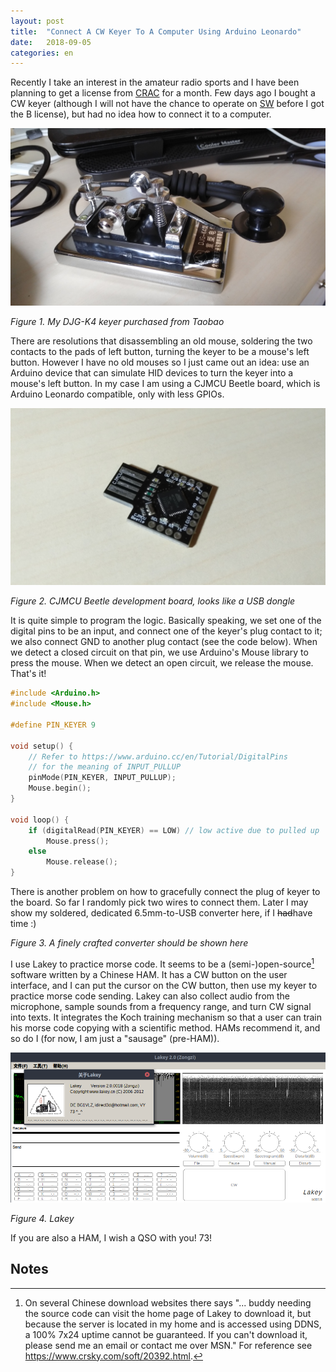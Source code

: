 ```yaml
---
layout: post
title:  "Connect A CW Keyer To A Computer Using Arduino Leonardo"
date:   2018-09-05
categories: en
---
```


Recently I take an interest in the amateur radio sports and I have been planning to get a license from [CRAC] for a month. Few days ago I bought a CW keyer (although I will not have the chance to operate on [SW] before I got the B license), but had no idea how to connect it to a computer.

[CRAC]: http://www.crac.org.cn/
[SW]:   https://en.wikipedia.org/wiki/Short_wave

![My keyer](/assets/keyer.jpg)

_Figure 1. My DJG-K4 keyer purchased from Taobao_

There are resolutions that disassembling an old mouse, soldering the two contacts to the pads of left button, turning the keyer to be a mouse's left button. However I have no old mouses so I just came out an idea: use an Arduino device that can simulate HID devices to turn the keyer into a mouse's left button. In my case I am using a CJMCU Beetle board, which is Arduino Leonardo compatible, only with less GPIOs.

![CJMCU Beetle](/assets/cjmcu-beetle.jpg)

_Figure 2. CJMCU Beetle development board, looks like a USB dongle_

It is quite simple to program the logic. Basically speaking, we set one of the digital pins to be an input, and connect one of the keyer's plug contact to it; we also connect GND to another plug contact (see the code below). When we detect a closed circuit on that pin, we use Arduino's Mouse library to press the mouse. When we detect an open circuit, we release the mouse. That's it!

```c
#include <Arduino.h>
#include <Mouse.h>

#define PIN_KEYER 9

void setup() {
    // Refer to https://www.arduino.cc/en/Tutorial/DigitalPins
    // for the meaning of INPUT_PULLUP
    pinMode(PIN_KEYER, INPUT_PULLUP);
    Mouse.begin();
}

void loop() {
    if (digitalRead(PIN_KEYER) == LOW) // low active due to pulled up
        Mouse.press();
    else
        Mouse.release();
}
```

There is another problem on how to gracefully connect the plug of keyer to the board. So far I randomly pick two wires to connect them. Later I may show my soldered, dedicated 6.5mm-to-USB converter here, if I ~~had~~have time :)

_Figure 3. A finely crafted converter should be shown here_

I use Lakey to practice morse code. It seems to be a (semi-)open-source[^1] software written by a Chinese HAM. It has a CW button on the user interface, and I can put the cursor on the CW button, then use my keyer to practice morse code sending. Lakey can also collect audio from the microphone, sample sounds from a frequency range, and turn CW signal into texts. It integrates the Koch training mechanism so that a user can train his morse code copying with a scientific method. HAMs recommend it, and so do I (for now, I am just a "sausage" (pre-HAM)).

![Lakey about](/assets/lakey.png)

_Figure 4. Lakey_

If you are also a HAM, I wish a QSO with you! 73!

## Notes

[^1]: On several Chinese download websites there says "... buddy needing the source code can visit the home page of Lakey to download it, but because the server is located in my home and is accessed using DDNS, a 100% 7x24 uptime cannot be guaranteed. If you can't download it, please send me an email or contact me over MSN." For reference see https://www.crsky.com/soft/20392.html.
